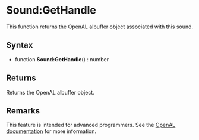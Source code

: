 # Sound:GetHandle

This function returns the OpenAL albuffer object associated with this sound.

## Syntax

- function **Sound:GetHandle**() : number

## Returns

Returns the OpenAL albuffer object.

## Remarks

This feature is intended for advanced programmers. See the [OpenAL documentation](https://openal.org/documentation/) for more information.
